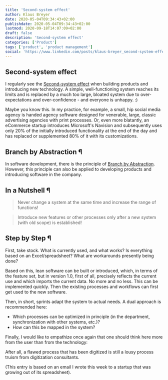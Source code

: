 ```yaml
---
title: 'Second-system effect'
author: Klaus Breyer
date: 2020-05-04T09:34:43+02:00
publishdate: 2020-05-04T09:34:43+02:00
lastmod: 2020-09-18T14:07:09+02:00
draft: false
description: 'Second-system effect'
categories: ['Product']
tags: ['product', 'product management']
social: 'https://www.linkedin.com/posts/klaus-breyer_second-system-effect-klaus-breyer-cto-activity-7026098934729048064-zxtt'
---
```

## Second-system effect

I regularly see the [Second-system effect](https://en.wikipedia.org/wiki/Second-system_effect) when building products and introducing new technology. A simple, well-functioning system reaches its limits and is replaced by a much too large, bloated system due to over-expectations and over-confidence - and everyone is unhappy. :)

Maybe you know this. In my practice, for example, a small, hip social media agency is handed agency software designed for venerable, large, classic advertising agencies with print processes. Or, even more blatantly, an eCommerce startup introduces Microsoft's Navision and subsequently uses only 20% of the initially introduced functionality at the end of the day and has replaced or supplemented 80% of it with its customizations.

## Branch by Abstraction ¶

In software development, there is the principle of [Branch by Abstraction](https://martinfowler.com/bliki/BranchByAbstraction.html). However, this principle can also be applied to developing products and introducing software in the company.

## In a Nutshell ¶

> Never change a system at the same time and increase the range of functions!

> Introduce new features or other processes only after a new system (with old scope) is established!

## Step by Step ¶

First, take stock. What is currently used, and what works? Is everything based on an Excel/spreadsheet? What are workarounds presently being done?

Based on this, lean software can be built or introduced, which, in terms of the feature set, but in version 1.0, first of all, precisely reflects the current use and which imports the current data. No more and no less. This can be implemented quickly. Then the existing processes and workflows can first get used to the new software.

Then, in short, sprints adapt the system to actual needs. A dual approach is recommended here:

- Which processes can be optimized in principle (in the department, synchronization with other systems, etc.)?
- How can this be mapped in the system?

Finally, I would like to empathize once again that one should think here more from the user than from the technology:

After all, a flawed process that has been digitized is still a lousy process truism from digitization consultants.

(This entry is based on an email I wrote this week to a startup that was growing out of its spreadsheet).
